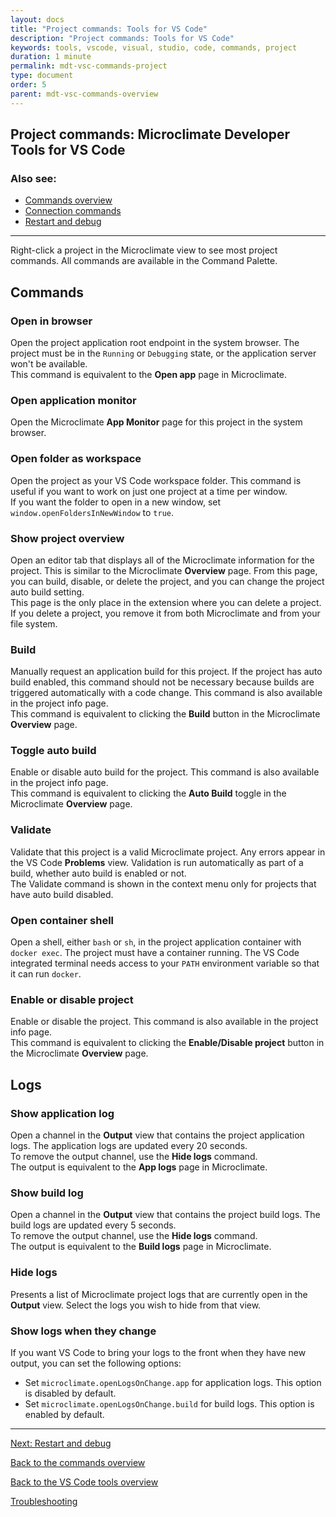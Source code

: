 ```yaml
---
layout: docs
title: "Project commands: Tools for VS Code"
description: "Project commands: Tools for VS Code"
keywords: tools, vscode, visual, studio, code, commands, project
duration: 1 minute
permalink: mdt-vsc-commands-project
type: document
order: 5
parent: mdt-vsc-commands-overview
---
```


## Project commands: Microclimate Developer Tools for VS Code

### Also see:
- [Commands overview](mdt-vsc-commands-overview)
- [Connection commands](mdt-vsc-commands-connection)
- [Restart and debug](mdt-vsc-commands-restart-and-debug)

***

Right-click a project in the Microclimate view to see most project commands. All commands are available in the Command Palette.

## Commands

### **Open in browser**
Open the project application root endpoint in the system browser. The project must be in the `Running` or `Debugging` state, or the application server won't be available.<br>
This command is equivalent to the **Open app** page in Microclimate.

### **Open application monitor**
Open the Microclimate **App Monitor** page for this project in the system browser.

### **Open folder as workspace**
Open the project as your VS Code workspace folder. This command is useful if you want to work on just one project at a time per window.<br>
If you want the folder to open in a new window, set `window.openFoldersInNewWindow` to `true`.

### **Show project overview**
Open an editor tab that displays all of the Microclimate information for the project. This is similar to the Microclimate **Overview** page. From this page, you can build, disable, or delete the project, and you can change the project auto build setting.<br>
This page is the only place in the extension where you can delete a project. If you delete a project, you remove it from both Microclimate and from your file system.

### **Build**
Manually request an application build for this project. If the project has auto build enabled, this command should not be necessary because builds are triggered automatically with a code change. This command is also available in the project info page.<br>
This command is equivalent to clicking the **Build** button in the Microclimate **Overview** page.

### **Toggle auto build**
Enable or disable auto build for the project. This command is also available in the project info page.<br>
This command is equivalent to clicking the **Auto Build** toggle in the Microclimate **Overview** page.

### **Validate**
Validate that this project is a valid Microclimate project. Any errors appear in the VS Code **Problems** view. Validation is run automatically as part of a build, whether auto build is enabled or not.<br>
The Validate command is shown in the context menu only for projects that have auto build disabled.

### **Open container shell**
Open a shell, either `bash` or `sh`, in the project application container with `docker exec`. The project must have a container running. The VS Code integrated terminal needs access to your `PATH` environment variable so that it can run `docker`.

### **Enable or disable project**
Enable or disable the project. This command is also available in the project info page.<br>
This command is equivalent to clicking the **Enable/Disable project** button in the Microclimate **Overview** page.

## Logs

### **Show application log**
Open a channel in the **Output** view that contains the project application logs. The application logs are updated every 20 seconds.<br>
To remove the output channel, use the **Hide logs** command.<br>
The output is equivalent to the **App logs** page in Microclimate.

### **Show build log**
Open a channel in the **Output** view that contains the project build logs. The build logs are updated every 5 seconds.<br>
To remove the output channel, use the **Hide logs** command.<br>
The output is equivalent to the **Build logs** page in Microclimate.

### **Hide logs**
Presents a list of Microclimate project logs that are currently open in the **Output** view. Select the logs you wish to hide from that view.

### **Show logs when they change**
If you want VS Code to bring your logs to the front when they have new output, you can set the following options:
- Set `microclimate.openLogsOnChange.app` for application logs. This option is disabled by default.
- Set `microclimate.openLogsOnChange.build` for build logs. This option is enabled by default.

***

[Next: Restart and debug](mdt-vsc-commands-restart-and-debug)

[Back to the commands overview](mdt-vsc-commands-overview)

[Back to the VS Code tools overview](mdt-vsc-overview)

[Troubleshooting](mdt-vsc-troubleshooting)
